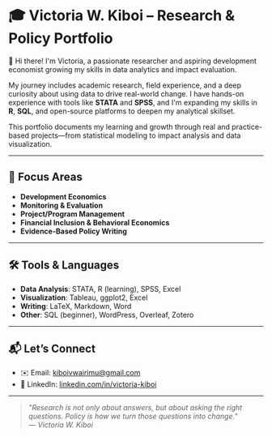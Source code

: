 # 🎓 Victoria W. Kiboi – Research & Policy Portfolio

👋 Hi there! I'm Victoria, a passionate researcher and aspiring development economist growing my skills in data analytics and impact evaluation.

My journey includes academic research, field experience, and a deep curiosity about using data to drive real-world change. I have hands-on experience with tools like **STATA** and **SPSS**, and I'm expanding my skills in **R**, **SQL**, and open-source platforms to deepen my analytical skillset.

This portfolio documents my learning and growth through real and practice-based projects—from statistical modeling to impact analysis and data visualization.

---

## 📌 Focus Areas

- **Development Economics**
- **Monitoring & Evaluation**
- **Project/Program Management**
- **Financial Inclusion & Behavioral Economics**
- **Evidence-Based Policy Writing**

---

## 🛠️ Tools & Languages

- **Data Analysis**: STATA, R (learning), SPSS, Excel  
- **Visualization**: Tableau, ggplot2, Excel  
- **Writing**: LaTeX, Markdown, Word  
- **Other**: SQL (beginner), WordPress, Overleaf, Zotero

---


## 📬 Let’s Connect

- ✉️ Email: kiboivwairimu@gmail.com  
- 💼 LinkedIn: [linkedin.com/in/victoria-kiboi](#) 

---

> *"Research is not only about answers, but about asking the right questions. Policy is how we turn those questions into change."*  
> — *Victoria W. Kiboi*



